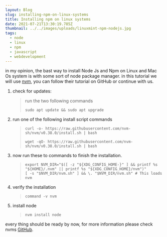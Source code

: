 ```yaml
---
layout: Blog
slug: installing-npm-on-linux-systems
title: Installing npm on linux systems
date: 2021-07-21T13:30:19.785Z
thumbnail: ../../images/uploads/linuxmint-npm-nodejs.jpg
tags:
  - node
  - linux
  - npm
  - javascript
  - webdevelopment
---
```

in my opinion, the bast way to install Node Js and Npm on Linux and Mac Os system is with some sort of node package manager. in this tutorial we will use [nvm](https://github.com/nvm-sh/nvm), you can follow their tutorial on GitHub or continue with us.

1. check for updates:

   > run the two following commands
   >
   > ```shell
   > sudo apt update && sudo apt upgrade
   > ```

2. run one of the following install script commands
   > ```shell
   > curl -o- https://raw.githubusercontent.com/nvm-sh/nvm/v0.38.0/install.sh | bash
   > ```
   > ```shell
   > wget -qO- https://raw.githubusercontent.com/nvm-sh/nvm/v0.38.0/install.sh | bash
   > ```

3. now run these to commands to finish the installation.
   > ```shell
   > export NVM_DIR="$([ -z "${XDG_CONFIG_HOME-}" ] && printf %s "${HOME}/.nvm" || printf %s "${XDG_CONFIG_HOME}/nvm")"
   > [ -s "$NVM_DIR/nvm.sh" ] && \. "$NVM_DIR/nvm.sh" # This loads nvm
   > ```

4. verify the installation
   > ```shell
   > command -v nvm
   > ```

5. install node
   > ```shell
   > nvm install node
   > ```

every thing should be ready by now, for more information please check nvms [GitHub](https://github.com/nvm-sh/nvm).